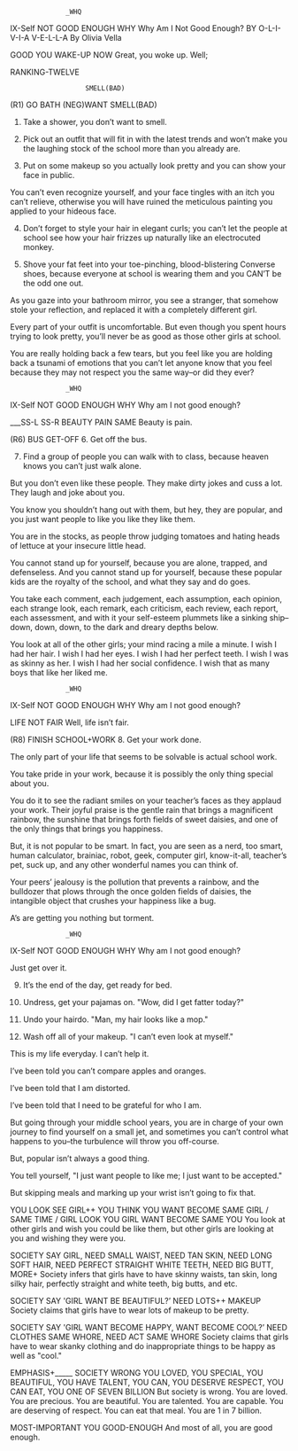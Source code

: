 				  _WHQ
IX-Self NOT GOOD ENOUGH WHY
Why Am I Not Good Enough?
BY O-L-I-V-I-A V-E-L-L-A
By Olivia Vella

GOOD YOU WAKE-UP NOW
Great, you woke up. Well;

RANKING-TWELVE

			           SMELL(BAD)
(R1) GO BATH (NEG)WANT SMELL(BAD)
1. Take a shower, you don’t want to smell.

2. Pick out an outfit that will fit in with the latest trends and won’t make you the laughing stock of the school more than you already are.

3. Put on some makeup so you actually look pretty and you can show your face in public.

You can’t even recognize yourself, and your face tingles with an itch you can’t relieve, otherwise you will have ruined the meticulous painting you applied to your hideous face.

4. Don’t forget to style your hair in elegant curls; you can’t let the people at school see how your hair frizzes up naturally like an electrocuted monkey.

5. Shove your fat feet into your toe-pinching, blood-blistering Converse shoes, because everyone at school is wearing them and you CAN’T be the odd one out.

As you gaze into your bathroom mirror, you see a stranger, that somehow stole your reflection, and replaced it with a completely different girl.

Every part of your outfit is uncomfortable. But even though you spent hours trying to look pretty, you’ll never be as good as those other girls at school.

You are really holding back a few tears, but you feel like you are holding back a tsunami of emotions that you can’t let anyone know that you feel because they may not respect you the same way–or did they ever?

				  _WHQ
IX-Self NOT GOOD ENOUGH WHY
Why am I not good enough?


___SS-L SS-R
BEAUTY PAIN SAME
Beauty is pain.

(R6) BUS GET-OFF 
6. Get off the bus.

7. Find a group of people you can walk with to class, because heaven knows you can’t just walk alone.

But you don’t even like these people. They make dirty jokes and cuss a lot. They laugh and joke about you.

You know you shouldn’t hang out with them, but hey, they are popular, and you just want people to like you like they like them.

You are in the stocks, as people throw judging tomatoes and hating heads of lettuce at your insecure little head.

You cannot stand up for yourself, because you are alone, trapped, and defenseless. And you cannot stand up for yourself, because these popular kids are the royalty of the school, and what they say and do goes.

You take each comment, each judgement, each assumption, each opinion, each strange look, each remark, each criticism, each review, each report, each assessment, and with it your self-esteem plummets like a sinking ship–down, down, down, to the dark and dreary depths below.

You look at all of the other girls; your mind racing a mile a minute. I wish I had her hair. I wish I had her eyes. I wish I had her perfect teeth. I wish I was as skinny as her. I wish I had her social confidence. I wish that as many boys that like her liked me.

				  _WHQ
IX-Self NOT GOOD ENOUGH WHY
Why am I not good enough?

LIFE NOT FAIR
Well, life isn’t fair.

(R8) FINISH SCHOOL+WORK
8. Get your work done.

The only part of your life that seems to be solvable is actual school work.

You take pride in your work, because it is possibly the only thing special about you.

You do it to see the radiant smiles on your teacher’s faces as they applaud your work. Their joyful praise is the gentle rain that brings a magnificent rainbow, the sunshine that brings forth fields of sweet daisies, and one of the only things that brings you happiness.

But, it is not popular to be smart. In fact, you are seen as a nerd, too smart, human calculator, brainiac, robot, geek, computer girl, know-it-all, teacher’s pet, suck up, and any other wonderful names you can think of.

Your peers’ jealousy is the pollution that prevents a rainbow, and the bulldozer that plows through the once golden fields of daisies, the intangible object that crushes your happiness like a bug.

A’s are getting you nothing but torment.

				  _WHQ
IX-Self NOT GOOD ENOUGH WHY
Why am I not good enough?

Just get over it.

 

9. It’s the end of the day, get ready for bed.

10. Undress, get your pajamas on. "Wow, did I get fatter today?"

11. Undo your hairdo. "Man, my hair looks like a mop."

12. Wash off all of your makeup. "I can’t even look at myself."

This is my life everyday. I can’t help it.

I’ve been told you can’t compare apples and oranges.

I’ve been told that I am distorted.

I’ve been told that I need to be grateful for who I am.

But going through your middle school years, you are in charge of your own journey to find yourself on a small jet, and sometimes you can’t control what happens to you–the turbulence will throw you off-course.

But, popular isn’t always a good thing.

You tell yourself, "I just want people to like me; I just want to be accepted."

But skipping meals and marking up your wrist isn’t going to fix that.


YOU LOOK SEE GIRL++ YOU THINK YOU WANT BECOME SAME GIRL / SAME TIME / GIRL LOOK YOU GIRL WANT BECOME SAME YOU
You look at other girls and wish you could be like them, but other girls are looking at you and wishing they were you.

SOCIETY SAY GIRL, NEED SMALL WAIST, NEED TAN SKIN, NEED LONG SOFT HAIR, NEED PERFECT STRAIGHT WHITE TEETH, NEED BIG BUTT, MORE+
Society infers that girls have to have skinny waists, tan skin, long silky hair, perfectly straight and white teeth, big butts, and etc.

SOCIETY SAY 'GIRL WANT BE BEAUTIFUL?’ NEED LOTS++ MAKEUP
Society claims that girls have to wear lots of makeup to be pretty.

SOCIETY SAY 'GIRL WANT BECOME HAPPY, WANT BECOME COOL?’ NEED CLOTHES SAME WHORE, NEED ACT SAME WHORE
Society claims that girls have to wear skanky clothing and do inappropriate things to be happy as well as "cool."

EMPHASIS+_____
SOCIETY WRONG YOU LOVED, YOU SPECIAL, YOU BEAUTIFUL, YOU HAVE TALENT, YOU CAN, YOU DESERVE RESPECT, YOU CAN EAT, YOU ONE OF SEVEN BILLION
But society is wrong. You are loved. You are precious. You are beautiful. You are talented. You are capable. You are deserving of respect. You can eat that meal. You are 1 in 7 billion.

MOST-IMPORTANT YOU GOOD-ENOUGH
And most of all, you are good enough.
